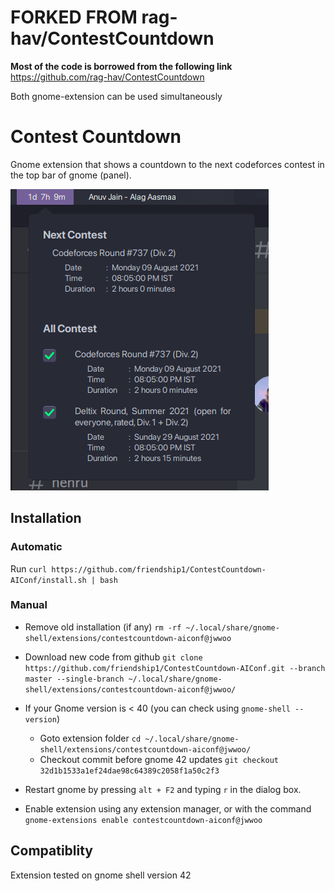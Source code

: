 # FORKED FROM rag-hav/ContestCountdown
**Most of the code is borrowed from the following link**
https://github.com/rag-hav/ContestCountdown

Both gnome-extension can be used simultaneously
# Contest Countdown

Gnome extension that shows a countdown to the next codeforces contest in the top bar of gnome (panel). 

![alt text](https://github.com/friendship1/ContestCountdown-AIConf/blob/master/screenshot.png?raw=true)


## Installation

### Automatic

Run 
```curl https://github.com/friendship1/ContestCountdown-AIConf/install.sh | bash```

### Manual
* Remove old installation (if any)
    ```rm -rf ~/.local/share/gnome-shell/extensions/contestcountdown-aiconf@jwwoo```
    
* Download new code from github
    ```git clone https://github.com/friendship1/ContestCountdown-AIConf.git --branch master --single-branch ~/.local/share/gnome-shell/extensions/contestcountdown-aiconf@jwwoo/```

* If your Gnome version is < 40 (you can check using `gnome-shell --version`)
    * Goto extension folder
```cd ~/.local/share/gnome-shell/extensions/contestcountdown-aiconf@jwwoo/```
    * Checkout commit before gnome 42 updates 
```git checkout 32d1b1533a1ef24dae98c64389c2058f1a50c2f3```

* Restart gnome by pressing `alt + F2` and typing `r` in the dialog box.

    
* Enable extension using any extension manager, or with the command
    ```gnome-extensions enable contestcountdown-aiconf@jwwoo  ```

## Compatiblity

Extension tested on gnome shell version 42
